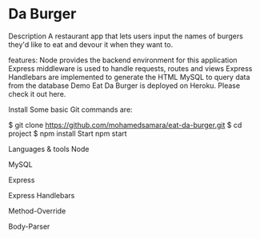 # Da Burger
Description
A restaurant app that lets users input the names of burgers they'd like to eat and devour it when they want to.

features:
Node provides the backend environment for this application
Express middleware is used to handle requests, routes and views
Express Handlebars are implemented to generate the HTML
MySQL to query data from the database
Demo
Eat Da Burger is deployed on Heroku. Please check it out here.

Install
Some basic Git commands are:

$ git clone https://github.com/mohamedsamara/eat-da-burger.git
$ cd project
$ npm install
Start
npm start

Languages & tools
Node

MySQL

Express

Express Handlebars

Method-Override

Body-Parser
